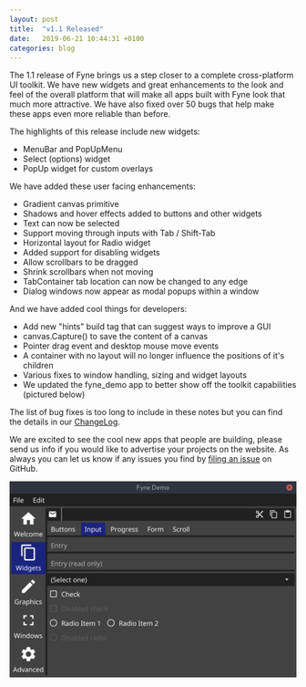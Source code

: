 ```yaml
---
layout: post
title:  "v1.1 Released"
date:   2019-06-21 10:44:31 +0100
categories: blog
---
```


The 1.1 release of Fyne brings us a step closer to a complete cross-platform UI toolkit.
We have new widgets and great enhancements to the look and feel of the overall platform that will make all apps built with Fyne look that much more attractive.
We have also fixed over 50 bugs that help make these apps even more reliable than before.

The highlights of this release include new widgets:

* MenuBar and PopUpMenu
* Select (options) widget
* PopUp widget for custom overlays

We have added these user facing enhancements:

* Gradient canvas primitive
* Shadows and hover effects added to buttons and other widgets
* Text can now be selected
* Support moving through inputs with Tab / Shift-Tab
* Horizontal layout for Radio widget
* Added support for disabling widgets
* Allow scrollbars to be dragged
* Shrink scrollbars when not moving
* TabContainer tab location can now be changed to any edge
* Dialog windows now appear as modal popups within a window

And we have added cool things for developers:

* Add new "hints" build tag that can suggest ways to improve a GUI
* canvas.Capture() to save the content of a canvas
* Pointer drag event and desktop mouse move events
* A container with no layout will no longer influence the positions of it's children
* Various fixes to window handling, sizing and widget layouts
* We updated the fyne_demo app to better show off the toolkit capabilities (pictured below)

The list of bug fixes is too long to include in these notes but you can find
the details in our [ChangeLog](https://github.com/fyne-io/fyne/blob/master/CHANGELOG.md).

We are excited to see the cool new apps that people are building, please send us
info if you would like to advertise your projects on the website.
As always you can let us know if any issues you find by
[filing an issue](https://github.com/fyne-io/fyne/issues/new) on GitHub.

<p align="center" markdown="1" style="max-width: 100%">
  <img src="https://github.com/fyne-io/fyne/blob/master/cmd/fyne_settings/data/widgets-dark.png?raw=true" width="654" alt="Fyne Widgets" style="max-width: 100%" />
</p>


